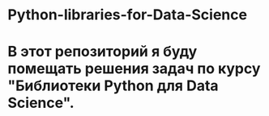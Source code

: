 # Python-libraries-for-Data-Science
# В этот репозиторий я буду помещать решения задач по курсу "Библиотеки Python для Data Science".
